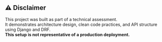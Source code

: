 ## ⚠️ Disclaimer

This project was built as part of a technical assessment.  
It demonstrates architecture design, clean code practices, and API structure using Django and DRF.  
**This setup is not representative of a production deployment.**
